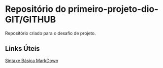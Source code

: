 # Repositório do primeiro-projeto-dio-GIT/GITHUB
Repositório criado para o desafio de projeto.

## Links Úteis
[Sintaxe Básica MarkDown](https://www.markdownguide.org/basic-syntax/)
